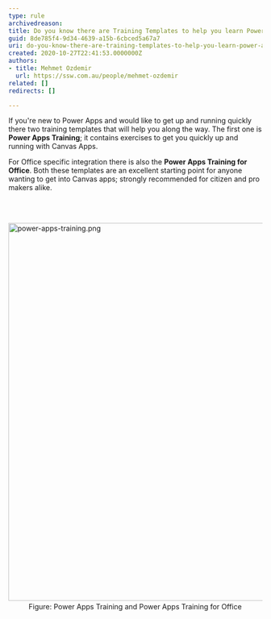 ```yaml
---
type: rule
archivedreason: 
title: Do you know there are Training Templates to help you learn Power Apps (Canvas)?
guid: 8de785f4-9d34-4639-a15b-6cbced5a67a7
uri: do-you-know-there-are-training-templates-to-help-you-learn-power-apps-canvas
created: 2020-10-27T22:41:53.0000000Z
authors:
- title: Mehmet Ozdemir
  url: https://ssw.com.au/people/mehmet-ozdemir
related: []
redirects: []

---
```



<p>If you're new to Power Apps and would like to get up and running quickly there two training templates that will help you along the way. The first one is <strong>Power Apps Training</strong>; it contains exercises to get you quickly up and running with Canvas Apps. &#160;</p><p>For Office specific integration there is also the <strong>Power Apps Training for Office</strong>. Both these templates are an excellent starting point for anyone wanting to get into Canvas apps; strongly recommended for citizen and pro makers alike.<br></p>
<br><excerpt class='endintro'></excerpt><br>
<dl class="image"><dt>​<img src="/PublishingImages/power-apps-training.png" alt="power-apps-training.png" style="width&#58;750px;" /></dt><dd>Figure&#58; Power Apps Training and Power Apps Training for Office ​<br></dd></dl>


